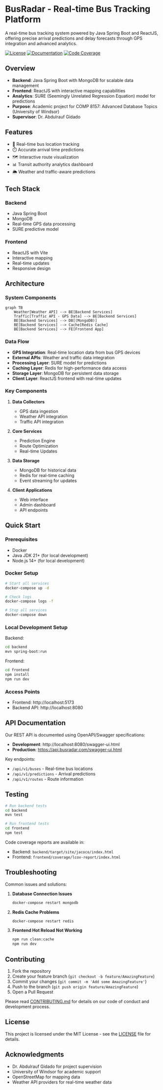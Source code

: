 # BusRadar - Real-time Bus Tracking Platform

A real-time bus tracking system powered by Java Spring Boot and ReactJS, offering precise arrival predictions and delay forecasts through GPS integration and advanced analytics.

[![License](https://img.shields.io/badge/License-MIT-blue.svg)](LICENSE)
[![Documentation](https://img.shields.io/badge/docs-latest-brightgreen.svg)](docs/)
[![Code Coverage](https://img.shields.io/codecov/c/github/yourusername/bus-radar)](https://codecov.io/gh/yourusername/bus-radar)

## Overview

- **Backend**: Java Spring Boot with MongoDB for scalable data management
- **Frontend**: ReactJS with interactive mapping capabilities
- **Analytics**: SURE (Seemingly Unrelated Regression Equation) model for predictions
- **Purpose**: Academic project for COMP 8157: Advanced Database Topics (University of Windsor)
- **Supervisor**: Dr. Abdulrauf Gidado

## Features

- 🚌 Real-time bus location tracking
- ⏱️ Accurate arrival time predictions
- 🗺️ Interactive route visualization
- 📊 Transit authority analytics dashboard
- 🌦️ Weather and traffic-aware predictions

## Tech Stack

### Backend
- Java Spring Boot
- MongoDB
- Real-time GPS data processing
- SURE predictive model

### Frontend
- ReactJS with Vite
- Interactive mapping
- Real-time updates
- Responsive design

## Architecture

### System Components
```mermaid
graph TB
    Weather[Weather API] --> BE[Backend Services]
    Traffic[Traffic API - GPS Data] --> BE[Backend Services]
    BE[Backend Services] --> DB[(MongoDB)]
    BE[Backend Services] --> Cache[Redis Cache]
    BE[Backend Services] --> FE[Frontend App]
```

### Data Flow
- **GPS Integration**: Real-time location data from bus GPS devices
- **External APIs**: Weather and traffic data integration
- **Processing Layer**: SURE model for predictions
- **Caching Layer**: Redis for high-performance data access
- **Storage Layer**: MongoDB for persistent data storage
- **Client Layer**: ReactJS frontend with real-time updates

### Key Components
1. **Data Collectors**
   - GPS data ingestion
   - Weather API integration
   - Traffic API integration

2. **Core Services**
   - Prediction Engine
   - Route Optimization
   - Real-time Updates

3. **Data Storage**
   - MongoDB for historical data
   - Redis for real-time caching
   - Event streaming for updates

4. **Client Applications**
   - Web interface
   - Admin dashboard
   - API endpoints

## Quick Start

### Prerequisites
- Docker
- Java JDK 21+ (for local development)
- Node.js 14+ (for local development)

### Docker Setup
```bash
# Start all services
docker-compose up -d

# Check logs
docker-compose logs -f

# Stop all services
docker-compose down
```

### Local Development Setup

Backend:
```bash
cd backend
mvn spring-boot:run
```

Frontend:
```bash
cd frontend
npm install
npm run dev
```

### Access Points
- Frontend: http://localhost:5173
- Backend API: http://localhost:8080

## API Documentation

Our REST API is documented using OpenAPI/Swagger specifications:

- **Development**: http://localhost:8080/swagger-ui.html
- **Production**: https://api.busradar.com/swagger-ui.html

Key endpoints:
- `/api/v1/buses` - Real-time bus locations
- `/api/v1/predictions` - Arrival predictions
- `/api/v1/routes` - Route information

## Testing

```bash
# Run backend tests
cd backend
mvn test

# Run frontend tests
cd frontend
npm test
```

Code coverage reports are available in:
- Backend: `backend/target/site/jacoco/index.html`
- Frontend: `frontend/coverage/lcov-report/index.html`

## Troubleshooting

Common issues and solutions:

1. **Database Connection Issues**
   ```bash
   docker-compose restart mongodb
   ```

2. **Redis Cache Problems**
   ```bash
   docker-compose restart redis
   ```

3. **Frontend Hot Reload Not Working**
   ```bash
   npm run clean:cache
   npm run dev
   ```

## Contributing

1. Fork the repository
2. Create your feature branch (`git checkout -b feature/AmazingFeature`)
3. Commit your changes (`git commit -m 'Add some AmazingFeature'`)
4. Push to the branch (`git push origin feature/AmazingFeature`)
5. Open a Pull Request

Please read [CONTRIBUTING.md](CONTRIBUTING.md) for details on our code of conduct and development process.

## License

This project is licensed under the MIT License - see the [LICENSE](LICENSE) file for details.

## Acknowledgments

- Dr. Abdulrauf Gidado for project supervision
- University of Windsor for academic support
- OpenStreetMap for mapping data
- Weather API providers for real-time weather data
